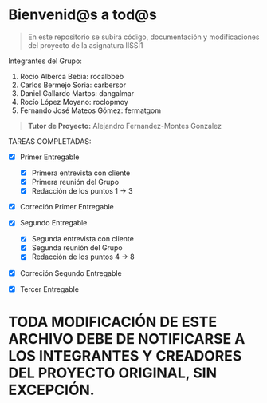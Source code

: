 # **Bienvenid@s a tod@s**

> En este repositorio se subirá código, documentación y modificaciones del proyecto de la asignatura IISSI1

Integrantes del Grupo:

1. Rocío Alberca Bebia: rocalbbeb
2. Carlos Bermejo Soria: carbersor
3. Daniel Gallardo Martos: dangalmar
4. Rocío López Moyano: roclopmoy
5. Fernando José Mateos Gómez: fermatgom

> **Tutor de Proyecto:** Alejandro Fernandez-Montes Gonzalez

TAREAS COMPLETADAS:

-   [x] Primer Entregable
    -   [x] Primera entrevista con cliente
    -   [x] Primera reunión del Grupo
    -   [x] Redacción de los puntos 1 → 3
-   [x] Correción Primer Entregable
-   [x] Segundo Entregable
    -   [x] Segunda entrevista con cliente
    -   [x] Segunda reunión del Grupo
    -   [x] Redacción de los puntos 4 → 8
-   [x] Correción Segundo Entregable
-   [x] Tercer Entregable


# TODA MODIFICACIÓN DE ESTE ARCHIVO DEBE DE NOTIFICARSE A LOS INTEGRANTES Y CREADORES DEL PROYECTO ORIGINAL, SIN EXCEPCIÓN.
